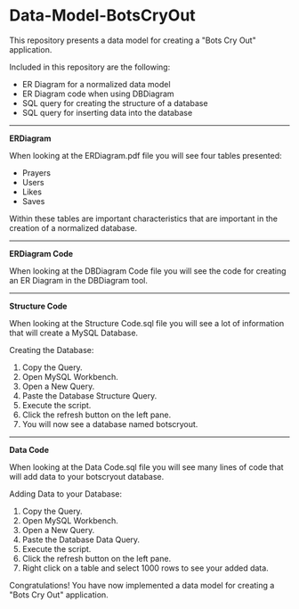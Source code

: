 # Data-Model-BotsCryOut

This repository presents a data model for creating a "Bots Cry Out" application.

Included in this repository are the following:
  - ER Diagram for a normalized data model
  - ER Diagram code when using DBDiagram
  - SQL query for creating the structure of a database
  - SQL query for inserting data into the database

__________________________________________________________________________________________________________________________
**ERDiagram**

When looking at the ERDiagram.pdf file you will see four tables presented:
  - Prayers
  - Users
  - Likes
  - Saves

Within these tables are important characteristics that are important in the creation of a normalized database.


__________________________________________________________________________________________________________________________
**ERDiagram Code**

When looking at the DBDiagram Code file you will see the code for creating an ER Diagram in the DBDiagram tool.


__________________________________________________________________________________________________________________________
**Structure Code**

When looking at the Structure Code.sql file you will see a lot of information that will create a MySQL Database.

Creating the Database:
  1. Copy the Query.
  2. Open MySQL Workbench.
  3. Open a New Query.
  4. Paste the Database Structure Query.
  5. Execute the script.
  6. Click the refresh button on the left pane.
  7. You will now see a database named botscryout.

__________________________________________________________________________________________________________________________

**Data Code**

When looking at the Data Code.sql file you will see many lines of code that will add data to your botscryout database.

Adding Data to your Database:
  1. Copy the Query.
  2. Open MySQL Workbench.
  3. Open a New Query.
  4. Paste the Database Data Query.
  5. Execute the script.
  6. Click the refresh button on the left pane.
  7. Right click on a table and select 1000 rows to see your added data.

Congratulations! You have now implemented a data model for creating a "Bots Cry Out" application.
